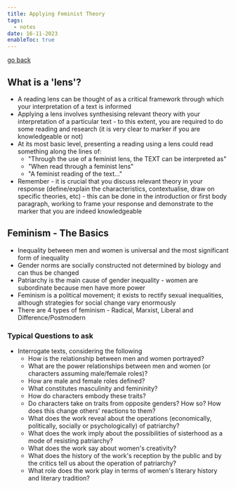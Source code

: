 ```yaml
---
title: Applying Feminist Theory
tags:
  - notes
date: 16-11-2023
enableToc: true
---
```


[go back](12Subjects/12Literature.md)

## What is a 'lens'?
- A reading lens can be thought of as a critical framework through which your interpretation of a text is informed
- Applying a lens involves synthesising relevant theory with your interpretation of a particular text - to this extent, you are required to do some reading and research (it is very clear to marker if you are knowledgeable or not)
- At its most basic level, presenting a reading using a lens could read something along the lines of:
	- "Through the use of a feminist lens, the TEXT can be interpreted as"
	- "When read through a feminist lens"
	- "A feminist reading of the text..."
- Remember - it is crucial that you discuss relevant theory in your response (define/explain the characteristics, contextualise, draw on specific theories, etc) - this can be done in the introduction or first body paragraph, working to frame your response and demonstrate to the marker that you are indeed knowledgeable

## Feminism - The Basics
- Inequality between men and women is universal and the most significant form of inequality
- Gender norms are socially constructed not determined by biology and can thus be changed
- Patriarchy is the main cause of gender inequality - women are subordinate because men have more power
- Feminism is a political movement; it exists to rectify sexual inequalities, although strategies for social change vary enormously
- There are 4 types of feminism - Radical, Marxist, Liberal and Difference/Postmodern

### Typical Questions to ask
- Interrogate texts, considering the following
	- How is the relationship between men and women portrayed?
	- What are the power relationships between men and women (or characters assuming male/female roles)?
	- How are male and female roles defined?
	- What constitutes masculinity and femininity?
	- How do characters embody these traits?
	- Do characters take on traits from opposite genders? How so? How does this change others' reactions to them?
	- What does the work reveal about the operations (economically, politically, socially or psychologically) of patriarchy?
	- What does the work imply about the possibilities of sisterhood as a mode of resisting patriarchy?
	- What does the work say about women's creativity?
	- What does the history of the work's reception by the public and by the critics tell us about the operation of patriarchy?
	- What role does the work play in terms of women's literary history and literary tradition?